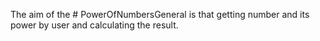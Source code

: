  The aim of the # PowerOfNumbersGeneral is that getting number and its power by user and calculating the result.

